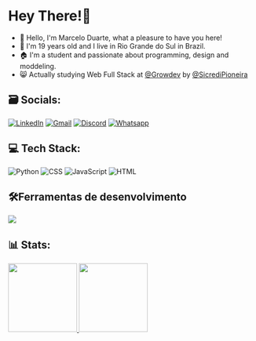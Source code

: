 # Hey There!👋
- 📌 Hello, I'm Marcelo Duarte, what a pleasure to have you here!
- 📖 I'm 19 years old and I live in Rio Grande do Sul in Brazil.
- 🏠 I'm a student and passionate about programming, design and moddeling.
- 😸 Actually studying Web Full Stack at <a href="https://www.growdev.com.br/" target="_blank" title="Link para o Site da Growdev">@Growdev<a/> by
  <a href="https://sicredipioneira.com.br/" target="_blank" title="Link para o Site da Sicredi Pioneira">@SicrediPioneira<a/>

## 🗃️ Socials:
[![LinkedIn](https://img.shields.io/badge/LinkedIn-0077B5?style=for-the-badge&logo=linkedin&logoColor=white)](https://www.linkedin.com/in/marcelo-duarte-a1268625a/)
[![Gmail](https://img.shields.io/badge/Gmail-D14836?style=for-the-badge&logo=gmail&logoColor=white)](mailto:contato.marccelo125@gmail.com)
[![Discord](https://img.shields.io/badge/Discord-7289DA?style=for-the-badge&logo=discord&logoColor=white)](https://discord.com/channels/@marccelo125)
[![Whatsapp](https://img.shields.io/badge/WhatsApp-25D366?style=for-the-badge&logo=whatsapp&logoColor=white)](https://api.whatsapp.com/send?phone=5551999995918)

## 💻 Tech Stack:
![Python](https://img.shields.io/badge/Python-6311d6?style=for-the-badge&logo=python&logoColor=white)
![CSS](https://img.shields.io/badge/CSS3-2d84e0?style=for-the-badge&logo=css3&logoColor=white)
![JavaScript](https://img.shields.io/badge/JavaScript-1f1f1f?style=for-the-badge&logo=javascript&logoColor=yellow)
![HTML](https://img.shields.io/badge/Html5-f25e02?style=for-the-badge&logo=html5&logoColor=white)

## 🛠️Ferramentas de desenvolvimento
<p align="left">
  <a href="https://skillicons.dev">
    <img src="https://skillicons.dev/icons?i=vscode,ps,pr,github,git,figma,," />
  </a>
</p>

## 📊 Stats:
<div align="left">
  <a href="https://github.com/marccelo125">
  <img height="140em" src="https://github-readme-stats.vercel.app/api?username=marccelo125&show_icons=true&theme=dark&include_all_commits=true&count_private=true"/_>
  <img height="140em" src="https://github-readme-stats.vercel.app/api/top-langs/?username=marccelo125&layout=compact&langs_count=7&theme=dark"/_>
</div>
